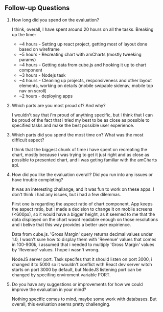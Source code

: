## Follow-up Questions

1. How long did you spend on the evaluation?

    I think, overall, I have spent around 20 hours on all the tasks.
    Breaking up the time:
    - ~4 hours - Setting up react project, getting  most of layout done based on wireframe
    - ~5 hours - Recreating chart with amCharts (mostly tweeking params)
    - ~4 hours - Getting data from cube.js and hooking it up to chart component 
    - ~3 hours - Nodejs task 
    - ~4 hours - Cleaning up projects, responsiveness and other layout elements, working on details (mobile swipable sidenav, mobile top nav on scroll)
    - ~2 hours - deploying apps 

2. Which parts are you most proud of? And why?

    I wouldn't say that i'm proud of anything specific, but I think that I can be proud of the fact that i tried my best to be as close as possible to specified tasks and make the best possible user experience.  

3. Which parts did you spend the most time on? What was the most difficult aspect?

    I think that the biggest chunk of time i have spent on recreating the chart, mostly because i was trying to get it just right and as close as possible to presented chart, and i was geting familiar with the amCharts api.

4. How did you like the evaluation overall? Did you run into any issues or have trouble completing?

    It was an interesting challange, and it was fun to work on these apps. I don't think i had any issues, but i had a few dilemmas. 

    First one is regarding the aspect ratio of chart component. App keeps the aspect ratio, but i made a decision to change it on mobile screens (<600px), so it would have a bigger height, as it seemed to me that the data displayed on the chart wasnt readable enough on those resolutions and i belive that this way provides a better user expirience.

    Data from cube.js. 'Gross Margin' query returns decimal values under 1.0, I wasn't sure how to display them with 'Revenue' values that comes in 100-900k, i assumed that i needed to multiply 'Gross Margin' values by 'Revenue' values. I hope i wasn't wrong.

    NodeJS server port. Task specifes that it should listen on port 3000, i changed it to 5000 so it wouldn't conflict with React dev server witch starts on port 3000 by default, but NodeJS listening port can be changed by specifing enviroment variable PORT. 

5. Do you have any suggestions or improvements for how we could improve the evaluation in your mind?

    Nothing specific comes to mind, maybe some work with databases. But overall, this evaluation seems pretty challenging.
    